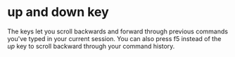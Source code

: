 # up and down key
The keys let you scroll backwards and forward through previous commands you've typed in your current session. You can also press f5 instead of the *up* key to scroll backward through your command history.


